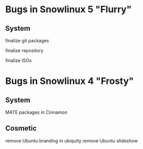 Bugs in Snowlinux 5 "Flurry"
============================

System
------
finalize git packages

finalize repository

finalize ISOs


Bugs in Snowlinux 4 "Frosty"
============================

System
------
MATE packages in Cinnamon

Cosmetic
--------
remove Ubuntu branding in ubiquity
remove Ubuntu slideshow
